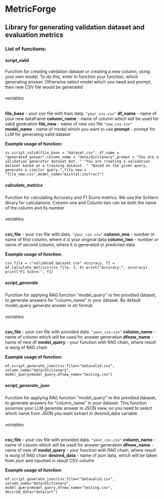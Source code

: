 # **MetricForge**
## Library for generating validation dataset and evaluation metrics

### List of functions:

#### script_valid

Function for creating validation dataset or creating a new column, using your own model. 
To do this, enter in function your function, which generating answer. 
Otherwise select model which you need and prompt, then new CSV file would be generated

###### variables
**file_base** - your csv file with train data. `"your_csv.csv"`
**df_name** - name of your new dataframe
**column_name** - name of column which will be used for valid generation
**file_new** - name of new csv file `"new_csv.csv"`
**model_name** - name of model which you want to use
**prompt** - prompt for LLM for generating valid dataset

**Example usage of function:**

`sv.script_valid(file_base = "dataset.csv", df_name = "generated_answer",column_name = "data/dictionary",prompt = "You are a validation generator dataset bot. "
                                                                                     "You are creating a validation dataset based on a training dataset. "
                                                                                     "Based on the given query, generate a similar query.",file_new = "file_new.csv",model_name="mistral:instruct")`

##### calculate_metrics

Function for calculating Accuracy and F1 Score metrics. We use the Schlern library for calculations. Column one and Column two can be both the name of the column and its number

###### variables
**csv_file** - your csv file with data. `"your_csv.csv"`
**column_one** - number or name of first column, where it is your original data
**column_two** - number or name of second column, where it is generated or predicted data

**Example usage of function:**

`csv_file = r"validated_dataset.csv"
accuracy, f1 = mf.calculate_metrics(csv_file, 3, 4)
print("Accuracy:", accuracy)
print("F1 Score:", f1)`

##### script_generate

Function for applying RAG function "model_query" to the provdied dataset, to generate answers for "column_name" in your dataset. By default model_query generate answer in str format.

###### variables

**csv_file** - your csv file with provided data. `"your_csv.csv"`
**column_name** - name of column which will be used for answer generation
**dfnew_name** - name of new df
**model_query** - your function with RAG chain, where result is worg of RAG chain

**Example usage of function:**

`mf.script_generate_json(csv_file=r"datavalid.csv", column_name="data/dictionary",
                   model_query=model_query,dfnew_name="testing.csv")`

##### script_generate_json

Function for applying RAG function "model_query" to the provdied dataset, to generate answers for "column_name" in your dataset. This function assumes your LLM generate answer in JSON view, so you need to select which name from JSON you want extract in desired_data variable

###### variables

**csv_file** - your csv file with provided data. `"your_csv.csv"`
**column_name** - name of column which will be used for answer generation
**dfnew_name** - name of new df
**model_query** - your function with RAG chain, where result is worg of RAG chain
**desired_data** - name of json data, which will be taken from json and inputted in result CSV column

**Example usage of function:**

`mf.script_generate_json(csv_file=r"datavalid.csv", column_name="data/dictionary",
                   model_query=model_query,dfnew_name="testing.csv", desired_data="data/url")`
